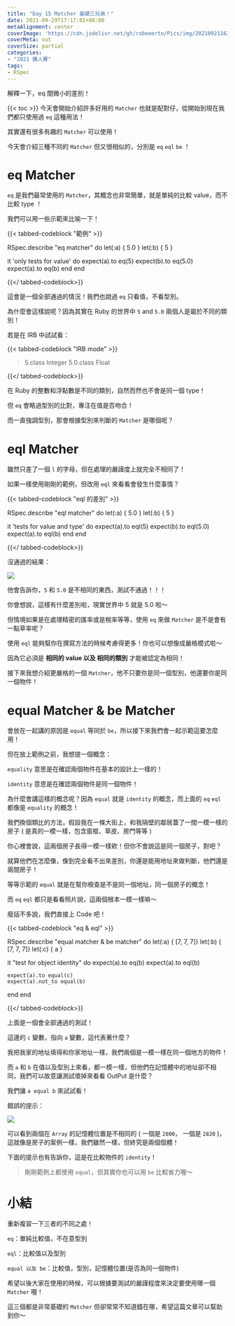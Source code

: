 ```yaml
---
title: "Day 15 Matcher 基礎三兄弟！"
date: 2021-09-29T17:17:01+08:00
metaAlignment: center
coverImage: 'https://cdn.jsdelivr.net/gh/robeeerto/Pics/img/202109211620030.png' 
coverMeta: out
coverSize: partial
categories:
- "2021 鐵人賽"
tags:
- RSpec
---
```


解釋一下，eq 間微小的差別！
<!--more-->
{{< toc >}}
今天會開始介紹許多好用的 `Matcher` 也就是配對仔，從開始到現在我們都只使用過 `eq` 這種用法！

其實還有很多有趣的 `Matcher` 可以使用！

今天會介紹三種不同的 `Matcher` 但又很相似的，分別是 `eq` `eql` `be` ！

# eq Matcher

`eq` 是我們最常使用的 `Matcher`，其概念也非常簡單，就是單純的比較 value，而不比較 type ！

我們可以用一些示範來比喻一下！

{{< tabbed-codeblock "範例" >}}
<!-- tab ruby -->
RSpec.describe "eq matcher" do
  let(:a) { 5.0 }
  let(:b) { 5 }
  
  it 'only tests for value' do
    expect(a).to eq(5)
    expect(b).to eq(5.0)
    expect(a).to eq(b)
  end
end
<!-- endtab -->
{{</ tabbed-codeblock>}}

這會是一個全部通過的情況！我們也說過 `eq` 只看值，不看型別。

為什麼會這樣說呢？因為其實在 Ruby 的世界中 `5` and `5.0` 兩個人是屬於不同的類別！

若是在 IRB 中試試看：

{{< tabbed-codeblock "IRB mode" >}}
<!-- tab ruby -->
> 5.class
> Integer
> 5.0.class
> Float
<!-- endtab -->
{{</ tabbed-codeblock>}}

在 Ruby 的整數和浮點數是不同的類別，自然而然也不會是同一個 type！

但 `eq` 會略過型別的比對，專注在值是否吻合！

而一直強調型別，那會根據型別來判斷的 `Matcher` 是哪個呢？

# eql Matcher

雖然只差了一個 `l` 的字母，但在處理的嚴謹度上就完全不相同了！

如果一樣使用剛剛的範例，但改用 `eql` 來看看會發生什麼事情？

{{< tabbed-codeblock "eql 的差別" >}}
<!-- tab ruby -->
RSpec.describe "eql matcher" do
  let(:a) { 5.0 }
  let(:b) { 5 }

  it 'tests for value and type' do
    expect(a).to eql(5)
    expect(b).to eql(5.0)
    expect(a).to eql(b)
  end
end
<!-- endtab -->
{{</ tabbed-codeblock>}}

沒通過的結果：

![](https://cdn.jsdelivr.net/gh/robeeerto/Pics/img/202109291720026.png)

他會告訴你，`5` 和 `5.0` 是不相同的東西，測試不通過！！！

你會想說，這樣有什麼差別啦，現實世界中 5 就是 5.0 啦～

但情境如果是在處理精密的匯率或是稅率等等，使用 `eq` 來做 `Matcher` 是不是會有一點草率呢？

使用 `eql` 能夠幫你在撰寫方法的時候考慮得更多！你也可以想像成嚴格模式啦～

因為它必須是 **相同的 value 以及 相同的類別** 才能被認定為相同！

接下來我想介紹更嚴格的一個 `Matcher`，他不只要你是同一個型別，他還要你是同一個物件！

# equal Matcher & be Matcher

會放在一起講的原因是 `equal` 等同於 `be`，所以接下來我們會一起示範這要怎麼用！

但在放上範例之前，我想提一個概念：

`equality` 意思是在確認兩個物件在基本的設計上一樣的！

`identity` 意思是在確認兩個物件是同一個物件！

為什麼會講這樣的概念呢？因為 `equal` 就是 `identity` 的概念，而上面的 `eq` `eql` 都像是 `equality` 的概念！

我們換個類比的方法，假設我在一條大街上，和我隔壁的鄰居蓋了一間一模一樣的房子 ( 是真的一模一樣，包含窗框、草皮、房門等等 )

你心裡會說，這兩個房子長得一模一樣欸！但你不會說這是同一個房子，對吧？

就算他們在怎麼像，像到完全看不出來差別，你還是能用地址來做判斷，他們還是兩間房子！

等等示範的 `equal` 就是在幫你檢查是不是同一個地址，同一個房子的概念！

而 `eq` `eql` 都只是看看照片說，這兩個根本一模一樣嘛～

廢話不多說，我們直接上 Code 吧！

{{< tabbed-codeblock "eq & eql" >}}
<!-- tab ruby -->
RSpec.describe "equal matcher & be matcher" do
  let(:a) { [7, 7, 7]}
  let(:b) { [7, 7, 7]}
  let(:c) { a }
  
  it "test for object identity" do
    expect(a).to eq(b)
    expect(a).to eql(b)
    
    expect(a).to equal(c)
    expect(a).not_to equal(b)
  end
end
<!-- endtab -->
{{</ tabbed-codeblock>}}

上面是一個會全部通過的測試！

這邊的 `c` 變數，指向 `a` 變數，這代表著什麼？

我把我家的地址填得和你家地址一樣，我們兩個是一模一樣在同一個地方的物件！

而 `a` 和 `b` 在值以及型別上來看，都一模一樣，但他們在記憶體中的地址卻不相同，我們可以故意讓測試壞掉來看看 OutPut 是什麼？

我們讓 `a equal b` 來試試看！

錯誤的提示：

![](https://cdn.jsdelivr.net/gh/robeeerto/Pics/img/202109291721465.png)

可以看到兩個在 `Array` 的記憶體位置是不相同的 ( 一個是 `2800`， 一個是 `2820` )，這就像是房子的案例一樣，我們雖然一樣，但終究是兩個個體！

下面的提示也有告訴你，這是在比較物件的 `identity`！

> 剛剛範例上都使用 `equal`，但其實你也可以用 `be` 比較省力喔～

# 小結

重新複習一下三者的不同之處！

`eq`：單純比較值，不在意型別

`eql`：比較值以及型別

`equal 以及 be`：比較值，型別，記憶體位置(是否為同一個物件)

希望以後大家在使用的時候，可以根據要測試的嚴謹程度來決定要使用哪一個 `Matcher` 喔！

這三個都是非常基礎的 `Matcher` 但卻常常不知道錯在哪，希望這篇文章可以幫助到你～




